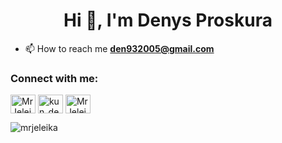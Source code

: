 <h1 align="center">Hi 👋, I'm Denys Proskura</h1>

- 📫 How to reach me **den932005@gmail.com**

<h3 align="left">Connect with me:</h3>
<p align="left">
<a href="https://t.me/MrJeleika" target="blank"><img align="center" src="https://upload.wikimedia.org/wikipedia/commons/8/82/Telegram_logo.svg" alt="MrJeleika" height="30" width="40" /></a>
<a href="https://twitter.com/kun_denisu" target="blank"><img align="center" src="https://raw.githubusercontent.com/rahuldkjain/github-profile-readme-generator/master/src/images/icons/Social/twitter.svg" alt="kun_denisu" height="30" width="40" /></a>
<a href="https://discord.gg/MrJeleika#6653" target="blank"><img align="center" src="https://raw.githubusercontent.com/rahuldkjain/github-profile-readme-generator/master/src/images/icons/Social/discord.svg" alt="MrJeleika#6653" height="30" width="40" /></a>
</p>

<p><img align="center" src="https://github-readme-stats.vercel.app/api/top-langs?username=mrjeleika&show_icons=true&locale=en&layout=compact" alt="mrjeleika" /></p>
